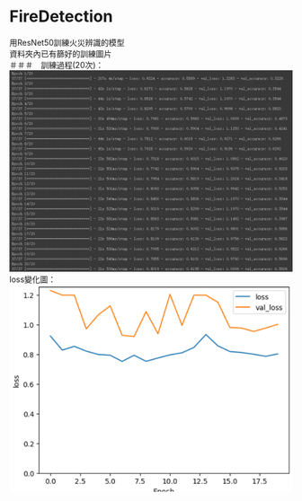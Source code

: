 # FireDetection
用ResNet50訓練火災辨識的模型\
資料夾內已有篩好的訓練圖片\
＃＃＃　訓練過程(20次)：
![](img/1.png)
loss變化圖：
![](img/2.png)
